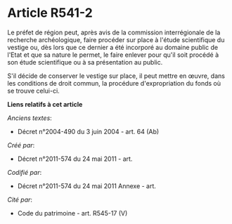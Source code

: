 # Article R541-2

Le préfet de région peut, après avis de la commission interrégionale de la recherche archéologique, faire procéder sur place
à l'étude scientifique du vestige ou, dès lors que ce dernier a été incorporé au domaine public de l'Etat et que sa nature le
permet, le faire enlever pour qu'il soit procédé à son étude scientifique ou à sa présentation au public.

S'il décide de conserver le vestige sur place, il peut mettre en œuvre, dans les conditions de droit commun, la procédure
d'expropriation du fonds où se trouve celui-ci.

**Liens relatifs à cet article**

_Anciens textes_:

  - Décret n°2004-490 du 3 juin 2004 - art. 64 (Ab)

_Créé par_:

  - Décret n°2011-574 du 24 mai 2011  - art.

_Codifié par_:

  - Décret n°2011-574 du 24 mai 2011 Annexe - art.

_Cité par_:

  - Code du patrimoine - art. R545-17 (V)
